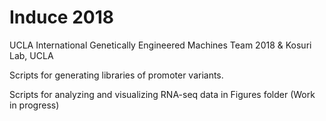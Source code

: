 # Induce 2018
UCLA International Genetically Engineered Machines Team 2018 & Kosuri Lab, UCLA

Scripts for generating libraries of promoter variants.

Scripts for analyzing and visualizing RNA-seq data in Figures folder (Work in progress)
